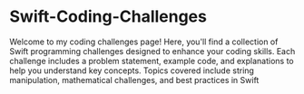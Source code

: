 # Swift-Coding-Challenges
Welcome to my coding challenges page! Here, you'll find a collection of Swift programming challenges designed to enhance your coding skills. Each challenge includes a problem statement, example code, and explanations to help you understand key concepts. Topics covered include string manipulation, mathematical challenges, and best practices in Swift
